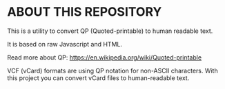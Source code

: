 # ABOUT THIS REPOSITORY

This is a utility to convert QP (Quoted-printable) to human readable text.

It is based on raw Javascript and HTML.

Read more about QP: <https://en.wikipedia.org/wiki/Quoted-printable>

VCF (vCard) formats are using QP notation for non-ASCII characters. With this project you can convert vCard files to human-readable text.
